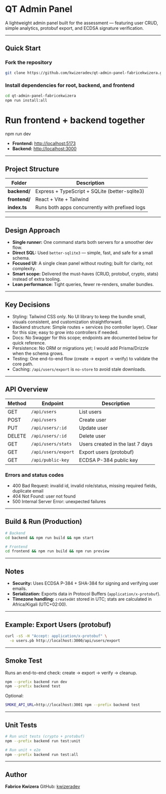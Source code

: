 # QT Admin Panel

A lightweight admin panel built for the assessment — featuring user CRUD, simple analytics, protobuf export, and ECDSA signature verification.

---

## Quick Start

### Fork the repository
```bash
git clone https://github.com/kwizeradev/qt-admin-panel-fabricekwizera.git
```

### Install dependencies for root, backend, and frontend
```bash
cd qt-admin-panel-fabricekwizera
npm run install:all
```

# Run frontend + backend together
npm run dev

* **Frontend:** [http://localhost:5173](http://localhost:5173)
* **Backend:** [http://localhost:3000](http://localhost:3000)

---

## Project Structure

| Folder        | Description                                    |
| ------------- | ---------------------------------------------- |
| **backend/**  | Express + TypeScript + SQLite (better-sqlite3) |
| **frontend/** | React + Vite + Tailwind                        |
| **index.ts**  | Runs both apps concurrently with prefixed logs |

---

## Design Approach

* **Single runner:** One command starts both servers for a smoother dev flow.
* **Direct SQL:** Used `better-sqlite3` — simple, fast, and safe for a small schema.
* **Focused UI:** A single clean panel without routing; built for clarity, not complexity.
* **Smart scope:** Delivered the must-haves (CRUD, protobuf, crypto, stats) instead of extra tooling.
* **Lean performance:** Tight queries, fewer re-renders, smaller bundles.

---

## Key Decisions

- Styling: Tailwind CSS only. No UI library to keep the bundle small, visuals consistent, and customization straightforward.
- Backend structure: Simple routes + services (no controller layer). Clear for this size; easy to grow into controllers if needed.
- Docs: No Swagger for this scope; endpoints are documented below for quick reference.
- Persistence: No ORM or migrations yet; I would add Prisma/Drizzle when the schema grows.
- Testing: One end-to-end flow (create → export → verify) to validate the core path.
- Caching: `/api/users/export` is `no-store` to avoid stale downloads.

---

## API Overview

| Method | Endpoint            | Description                      |
| ------ | ------------------- | -------------------------------- |
| GET    | `/api/users`        | List users                       |
| POST   | `/api/users`        | Create user                      |
| PUT    | `/api/users/:id`    | Update user                      |
| DELETE | `/api/users/:id`    | Delete user                      |
| GET    | `/api/users/stats`  | Users created in the last 7 days |
| GET    | `/api/users/export` | Export users (protobuf)          |
| GET    | `/api/public-key`   | ECDSA P-384 public key           |

### Errors and status codes
- 400 Bad Request: invalid id, invalid role/status, missing required fields, duplicate email
- 404 Not Found: user not found
- 500 Internal Server Error: unexpected failures

---

## Build & Run (Production)

```bash
# Backend
cd backend && npm run build && npm start

# Frontend
cd frontend && npm run build && npm run preview
```

---

## Notes

* **Security:** Uses ECDSA P-384 + SHA-384 for signing and verifying user emails.
* **Serialization:** Exports data in Protocol Buffers (`application/x-protobuf`).
* **Timezone handling:** `createdAt` stored in UTC; stats are calculated in Africa/Kigali (UTC+02:00).

---

## Example: Export Users (protobuf)

```bash
curl -sS -H "Accept: application/x-protobuf" \
  -o users.pb http://localhost:3000/api/users/export
```

---

## Smoke Test

Runs an end-to-end check: create → export → verify → cleanup.

```bash
npm --prefix backend run dev
npm --prefix backend test
```

Optional:

```bash
SMOKE_API_URL=http://localhost:3001 npm --prefix backend test
```

---

## Unit Tests

```bash
# Run unit tests (crypto + protobuf)
npm --prefix backend run test:unit

# Run unit + e2e
npm --prefix backend run test:all
```

---

## Author

**Fabrice Kwizera**
GitHub: [kwizeradev](https://github.com/kwizeradev)
